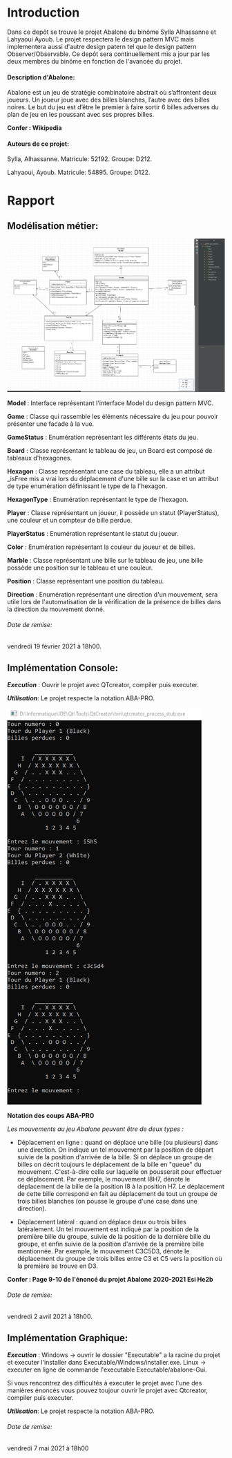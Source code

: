 # Introduction

Dans ce depôt se trouve le projet Abalone du binôme Sylla Alhassanne et Lahyaoui Ayoub.
Le projet respectera le design pattern MVC mais implementera aussi d'autre design patern tel que le design pattern Observer/Observable.
Ce depôt sera continuellement mis a jour par les deux membres du binôme en fonction de l'avancée du projet.

#### Description d'Abalone:
Abalone est un jeu de stratégie combinatoire abstrait où s’affrontent deux joueurs.
Un joueur joue avec des billes blanches, l’autre avec des billes noires. Le but du jeu est d’être le premier à faire sortir 6 billes adverses du plan de jeu en les poussant avec ses propres billes.

**Confer : Wikipedia**

#### Auteurs de ce projet:
Sylla, Alhassanne.
Matricule: 52192.
Groupe: D212.

Lahyaoui, Ayoub. 
Matricule: 54895.
Groupe: D122.

# Rapport

## Modélisation métier:
![alt text](Analyse/Image/AbaloneModelisation.PNG?raw=true)

**Model** : Interface représentant l'interface Model du design pattern MVC.

**Game** : Classe qui rassemble les éléments nécessaire du jeu pour pouvoir présenter une facade à la vue.

**GameStatus** : Enumération représentant les différents états du jeu.

**Board** : Classe représentant le tableau de jeu, un Board est composé de tableaux d'hexagones.

**Hexagon** : Classe représentant une case du tableau, 
        elle a un attribut _isFree mis a vrai lors du déplacement d'une bille sur la case et 
        un attribut de type enumération définissant le type de la l'hexagon.

**HexagonType** : Enumération représentant le type de l'hexagon.

**Player** : Classe représentant un joueur, il possède un statut (PlayerStatus), 
        une couleur et un compteur de bille perdue.

**PlayerStatus** : Enumération représentant le statut du joueur.

**Color** : Enumération représentant la couleur du joueur et de billes.

**Marble** : Classe représentant une bille sur le tableau de jeu, 
        une bille possède une position sur le tableau et une couleur.

**Position** : Classe représentant une position du tableau.

**Direction** : Enumération représentant une direction d'un mouvement, 
        sera utile lors de l'automatisation de la vérification de la présence de billes 
        dans la direction du mouvement donné.

###### Date de remise:
vendredi 19 février 2021 à 18h00.

## Implémentation Console:
***Execution*** : Ouvrir le projet avec QTcreator, compiler puis executer.

***Utilisation***: Le projet respecte la notation ABA-PRO.

![alt text](Mode%20d'emploi/Image/AbaloneExecution.png?raw=true)

**Notation des coups ABA-PRO**

*Les mouvements au jeu Abalone peuvent être de deux types :*

- Déplacement en ligne : quand on déplace une bille (ou plusieurs) dans une direction.
On indique un tel mouvement par la position de départ suivie de la position d'arrivée de
la bille. Si on déplace un groupe de billes on décrit toujours le déplacement de la bille en "queue"
du mouvement. C'est-à-dire celle sur laquelle on pousserait pour effectuer ce déplacement.
Par exemple, le mouvement I8H7, dénote le déplacement de la
bille de la position I8 à la position H7. Le déplacement de cette bille correspond en fait
au déplacement de tout un groupe de trois billes blanches (on pousse le groupe d'une case
dans une direction).

- Déplacement latéral : quand on déplace deux ou trois billes latéralement.
Un tel mouvement est indiqué par la position de la première bille du groupe, suivie de
la position de la dernière bille du groupe, et enfin suivie de la position d'arrivée de la
première bille mentionnée. Par exemple, le mouvement C3C5D3,
dénote le déplacement du groupe de trois billes entre C3 et C5 vers la position où la
première se trouve en D3.

**Confer : Page 9-10 de l'énoncé du projet Abalone 2020-2021 Esi He2b**

###### Date de remise:
vendredi 2 avril 2021 à 18h00.

## Implémentation Graphique:
***Execution*** : 
Windows -> ouvrir le dossier "Executable" a la racine du projet et executer l'installer dans Executable/Windows/installer.exe.
Linux -> executer en ligne de commande l'executable Executable/abalone-Gui.

Si vous rencontrez des difficultés à executer le projet avec l'une des manières énoncés
vous pouvez toujour ouvrir le projet avec Qtcreator, compiler puis executer.

***Utilisation***: Le projet respecte la notation ABA-PRO.

[](Mode%20d'emploi/Video)
###### Date de remise:
vendredi 7 mai 2021 à 18h00

